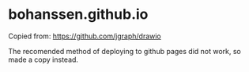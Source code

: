 # bohanssen.github.io

Copied from: https://github.com/jgraph/drawio

The recomended method of deploying to github pages did not work,
so made a copy instead.